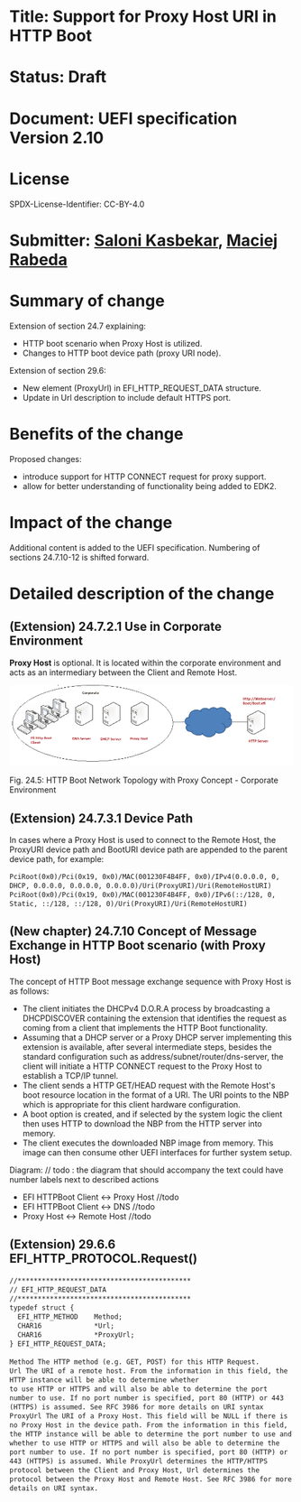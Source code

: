 # Title: Support for Proxy Host URI in HTTP Boot

# Status: Draft

# Document: UEFI specification Version 2.10

# License

SPDX-License-Identifier: CC-BY-4.0

# Submitter: [Saloni Kasbekar](mailto:saloni.kasbekar@intel.com), [Maciej Rabeda](mailto:maciej.rabeda@intel.com)

# Summary of change

Extension of section 24.7 explaining:
- HTTP boot scenario when Proxy Host is utilized.
- Changes to HTTP boot device path (proxy URI node).

Extension of section 29.6:
- New element (ProxyUrl) in EFI_HTTP_REQUEST_DATA structure.
- Update in Url description to include default HTTPS port.

# Benefits of the change

Proposed changes:
- introduce support for HTTP CONNECT request for proxy support.
- allow for better understanding of functionality being added to EDK2.

# Impact of the change

Additional content is added to the UEFI specification.
Numbering of sections 24.7.10-12 is shifted forward.

# Detailed description of the change

## (Extension) 24.7.2.1 Use in Corporate Environment

**Proxy Host** is optional. It is located within the corporate environment and acts as an intermediary between the Client and Remote Host.

![](image1.png)

Fig. 24.5: HTTP Boot Network Topology with Proxy Concept - Corporate Environment

## (Extension) 24.7.3.1 Device Path

In cases where a Proxy Host is used to connect to the Remote Host, the ProxyURI device path and BootURI device path are
appended to the parent device path, for example:
```
PciRoot(0x0)/Pci(0x19, 0x0)/MAC(001230F4B4FF, 0x0)/IPv4(0.0.0.0, 0, DHCP, 0.0.0.0, 0.0.0.0, 0.0.0.0)/Uri(ProxyURI)/Uri(RemoteHostURI)
PciRoot(0x0)/Pci(0x19, 0x0)/MAC(001230F4B4FF, 0x0)/IPv6(::/128, 0, Static, ::/128, ::/128, 0)/Uri(ProxyURI)/Uri(RemoteHostURI)
```

## (New chapter) 24.7.10 Concept of Message Exchange in HTTP Boot scenario (with Proxy Host)

The concept of HTTP Boot message exchange sequence with Proxy Host is as follows:
- The client initiates the DHCPv4 D.O.R.A process by broadcasting a DHCPDISCOVER containing the extension that identifies the request as coming from a
client that implements the HTTP Boot functionality. 
- Assuming that a DHCP server or a Proxy DHCP server implementing this extension is available, after several intermediate steps, besides the standard configuration such as address/subnet/router/dns-server, the client will initiate a HTTP CONNECT request to the Proxy Host to establish a TCP/IP tunnel.
- The client sends a HTTP GET/HEAD request with the Remote Host's boot resource location in the format of a URI. The URI points to the NBP which is appropriate for this client hardware configuration.
- A boot option is created, and if selected by the system logic the client then uses HTTP to download the NBP from the HTTP server into memory.
- The client executes the downloaded NBP image from memory. This image can then consume other UEFI interfaces for further system setup.

Diagram:
// todo : the diagram that should accompany the text could have number labels next to described actions
- EFI HTTPBoot Client <-> Proxy Host //todo
- EFI HTTPBoot Client <-> DNS //todo
- Proxy Host <-> Remote Host //todo

## (Extension) 29.6.6 EFI_HTTP_PROTOCOL.Request()
```
//*******************************************
// EFI_HTTP_REQUEST_DATA
//*******************************************
typedef struct {
  EFI_HTTP_METHOD    Method;
  CHAR16             *Url;
  CHAR16             *ProxyUrl;
} EFI_HTTP_REQUEST_DATA;

Method The HTTP method (e.g. GET, POST) for this HTTP Request.
Url The URI of a remote host. From the information in this field, the HTTP instance will be able to determine whether
to use HTTP or HTTPS and will also be able to determine the port number to use. If no port number is specified, port 80 (HTTP) or 443 (HTTPS) is assumed. See RFC 3986 for more details on URI syntax
ProxyUrl The URI of a Proxy Host. This field will be NULL if there is no Proxy Host in the device path. From the information in this field, the HTTP instance will be able to determine the port number to use and whether to use HTTP or HTTPS and will also be able to determine the port number to use. If no port number is specified, port 80 (HTTP) or 443 (HTTPS) is assumed. While ProxyUrl determines the HTTP/HTTPS protocol between the Client and Proxy Host, Url determines the protocol between the Proxy Host and Remote Host. See RFC 3986 for more details on URI syntax.

```